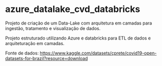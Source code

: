 # azure_datalake_cvd_databricks
Projeto de criação de um Data-Lake com arquitetura em camadas para ingestão, tratamento e visualização de dados.

Projeto estruturado utilizando Azure e databricks para ETL de dados e arquiteturação em camadas.


Fonte de dados: 
https://www.kaggle.com/datasets/cprete/covid19-open-datasets-for-brazil?resource=download
